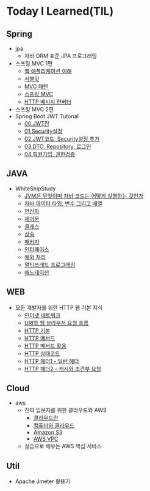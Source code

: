 # Today I Learned(TIL)

## Spring
* jpa
    * 자바 ORM 표준 JPA 프로그래밍
* 스프링 MVC 1편
    * [웹 애플리케이션 이해](https://github.com/qwe5507/TIL/blob/main/Spring/%EC%8A%A4%ED%94%84%EB%A7%81%20MVC%201%ED%8E%B8%20-%20%EB%B0%B1%EC%97%94%EB%93%9C%20%EC%9B%B9%20%EA%B0%9C%EB%B0%9C%20%ED%95%B5%EC%8B%AC%20%EA%B8%B0%EC%88%A0/01.%20%EC%9B%B9%20%EC%95%A0%ED%94%8C%EB%A6%AC%EC%BC%80%EC%9D%B4%EC%85%98%20%EC%9D%B4%ED%95%B4.md)
    * [서블릿](https://github.com/qwe5507/TIL/blob/main/Spring/%EC%8A%A4%ED%94%84%EB%A7%81%20MVC%201%ED%8E%B8%20-%20%EB%B0%B1%EC%97%94%EB%93%9C%20%EC%9B%B9%20%EA%B0%9C%EB%B0%9C%20%ED%95%B5%EC%8B%AC%20%EA%B8%B0%EC%88%A0/02.%20%EC%84%9C%EB%B8%94%EB%A6%BF.md)
    * [MVC 패턴](https://github.com/qwe5507/TIL/blob/main/Spring/%EC%8A%A4%ED%94%84%EB%A7%81%20MVC%201%ED%8E%B8%20-%20%EB%B0%B1%EC%97%94%EB%93%9C%20%EC%9B%B9%20%EA%B0%9C%EB%B0%9C%20%ED%95%B5%EC%8B%AC%20%EA%B8%B0%EC%88%A0/03.%20MVC%ED%8C%A8%ED%84%B4.md)
    * [스프링 MVC](https://github.com/qwe5507/TIL/blob/main/Spring/%EC%8A%A4%ED%94%84%EB%A7%81%20MVC%201%ED%8E%B8%20-%20%EB%B0%B1%EC%97%94%EB%93%9C%20%EC%9B%B9%20%EA%B0%9C%EB%B0%9C%20%ED%95%B5%EC%8B%AC%20%EA%B8%B0%EC%88%A0/04.%20%EC%8A%A4%ED%94%84%EB%A7%81%20MVC.md)
    * [HTTP 메시지 컨버터](https://github.com/qwe5507/TIL/blob/main/Spring/%EC%8A%A4%ED%94%84%EB%A7%81%20MVC%201%ED%8E%B8%20-%20%EB%B0%B1%EC%97%94%EB%93%9C%20%EC%9B%B9%20%EA%B0%9C%EB%B0%9C%20%ED%95%B5%EC%8B%AC%20%EA%B8%B0%EC%88%A0/05.%20HTTP%20%EB%A9%94%EC%8B%9C%EC%A7%80%20%EC%BB%A8%EB%B2%84%ED%84%B0.md)
* 스프링 MVC 2편
* Spring Boot JWT Tutorial
    * [00.JWT란](https://github.com/qwe5507/TIL/blob/main/Spring/Spring%20Boot%20JWT%20Tutorial/00.JWT%EB%9E%80.md)
    * [01.Security설정](https://github.com/qwe5507/TIL/blob/main/Spring/Spring%20Boot%20JWT%20Tutorial/01.Security%EC%84%A4%EC%A0%95.md)
    * [02.JWT코드, Security설정 추가](https://github.com/qwe5507/TIL/blob/main/Spring/Spring%20Boot%20JWT%20Tutorial/02.JWT%20%EC%BD%94%EB%93%9C%2C%20Security%20%EC%84%A4%EC%A0%95%20%EC%B6%94%EA%B0%80.md)
    * [03.DTO, Repository, 로그인](https://github.com/qwe5507/TIL/blob/main/Spring/Spring%20Boot%20JWT%20Tutorial/03.DTO%2C%20Repository%2C%20%EB%A1%9C%EA%B7%B8%EC%9D%B8.md)
    * [04.회원가입, 권한검증](https://github.com/qwe5507/TIL/blob/main/Spring/Spring%20Boot%20JWT%20Tutorial/04.%ED%9A%8C%EC%9B%90%EA%B0%80%EC%9E%85%2C%20%EA%B6%8C%ED%95%9C%EA%B2%80%EC%A6%9D.md)

## JAVA
* WhiteShipStudy
    * [JVM은 무엇이며 자바 코드는 어떻게 실행하는 것인가](https://github.com/qwe5507/TIL/blob/main/JAVA/WhiteShipStudy/01.JVM%EC%9D%80%20%EB%AC%B4%EC%97%87%EC%9D%B4%EB%A9%B0%20%EC%9E%90%EB%B0%94%20%EC%BD%94%EB%93%9C%EB%8A%94%20%EC%96%B4%EB%96%BB%EA%B2%8C%20%EC%8B%A4%ED%96%89%ED%95%98%EB%8A%94%20%EA%B2%83%EC%9D%B8%EA%B0%80.md)
    * [자바 데이터 타입, 변수 그리고 배열](https://github.com/qwe5507/TIL/blob/main/JAVA/WhiteShipStudy/02.%EC%9E%90%EB%B0%94%20%EB%8D%B0%EC%9D%B4%ED%84%B0%20%ED%83%80%EC%9E%85%2C%20%EB%B3%80%EC%88%98%20%EA%B7%B8%EB%A6%AC%EA%B3%A0%20%EB%B0%B0%EC%97%B4.md)
    * [연산자](https://github.com/qwe5507/TIL/blob/main/JAVA/WhiteShipStudy/03.%EC%97%B0%EC%82%B0%EC%9E%90.md)
    * [제어문](https://github.com/qwe5507/TIL/blob/main/JAVA/WhiteShipStudy/04.%EC%A0%9C%EC%96%B4%EB%AC%B8.md)
    * [클래스](https://github.com/qwe5507/TIL/blob/main/JAVA/WhiteShipStudy/05.%ED%81%B4%EB%9E%98%EC%8A%A4.md)
    * [상속](https://github.com/qwe5507/TIL/blob/main/JAVA/WhiteShipStudy/06.%EC%83%81%EC%86%8D.md)
    * [패키지](https://github.com/qwe5507/TIL/blob/main/JAVA/WhiteShipStudy/07.%ED%8C%A8%ED%82%A4%EC%A7%80.md)
    * [인터페이스](https://github.com/qwe5507/TIL/blob/main/JAVA/WhiteShipStudy/08.%EC%9D%B8%ED%84%B0%ED%8E%98%EC%9D%B4%EC%8A%A4.md)
    * [예외 처리](https://github.com/qwe5507/TIL/blob/main/JAVA/WhiteShipStudy/09.%EC%98%88%EC%99%B8%EC%B2%98%EB%A6%AC.md)
    * [멀티쓰레드 프로그래밍](https://github.com/qwe5507/TIL/blob/main/JAVA/WhiteShipStudy/10.%EB%A9%80%ED%8B%B0%EC%93%B0%EB%A0%88%EB%93%9C%20%ED%94%84%EB%A1%9C%EA%B7%B8%EB%9E%98%EB%B0%8D.md)
    * [애노테이션](https://github.com/qwe5507/TIL/blob/main/JAVA/WhiteShipStudy/12.%EC%95%A0%EB%85%B8%ED%85%8C%EC%9D%B4%EC%85%98.md)

## WEB
* 모든 개발자를 위한 HTTP 웹 기본 지식
    * [인터넷 네트워크](https://github.com/qwe5507/TIL/blob/main/Web/%EB%AA%A8%EB%93%A0%20%EA%B0%9C%EB%B0%9C%EC%9E%90%EB%A5%BC%20%EC%9C%84%ED%95%9C%20HTTP%20%EC%9B%B9%20%EA%B8%B0%EB%B3%B8%20%EC%A7%80%EC%8B%9D/01.%20%EC%9D%B8%ED%84%B0%EB%84%B7%20%EB%84%A4%ED%8A%B8%EC%9B%8C%ED%81%AC.md)
    * [URI와 웹 브라우저 요청 흐름](https://github.com/qwe5507/TIL/blob/main/Web/%EB%AA%A8%EB%93%A0%20%EA%B0%9C%EB%B0%9C%EC%9E%90%EB%A5%BC%20%EC%9C%84%ED%95%9C%20HTTP%20%EC%9B%B9%20%EA%B8%B0%EB%B3%B8%20%EC%A7%80%EC%8B%9D/02.%20URI%EC%99%80%20%EC%9B%B9%20%EB%B8%8C%EB%9D%BC%EC%9A%B0%EC%A0%80%20%EC%9A%94%EC%B2%AD%20%ED%9D%90%EB%A6%84.md)
    * [HTTP 기본](https://github.com/qwe5507/TIL/blob/main/Web/%EB%AA%A8%EB%93%A0%20%EA%B0%9C%EB%B0%9C%EC%9E%90%EB%A5%BC%20%EC%9C%84%ED%95%9C%20HTTP%20%EC%9B%B9%20%EA%B8%B0%EB%B3%B8%20%EC%A7%80%EC%8B%9D/03.%20HTTP%20%EA%B8%B0%EB%B3%B8.md)
    * [HTTP 메서드](https://github.com/qwe5507/TIL/blob/main/Web/%EB%AA%A8%EB%93%A0%20%EA%B0%9C%EB%B0%9C%EC%9E%90%EB%A5%BC%20%EC%9C%84%ED%95%9C%20HTTP%20%EC%9B%B9%20%EA%B8%B0%EB%B3%B8%20%EC%A7%80%EC%8B%9D/04.%20HTTP%20%EB%A9%94%EC%84%9C%EB%93%9C.md)
    * [HTTP 메서드 활용](https://github.com/qwe5507/TIL/blob/main/Web/%EB%AA%A8%EB%93%A0%20%EA%B0%9C%EB%B0%9C%EC%9E%90%EB%A5%BC%20%EC%9C%84%ED%95%9C%20HTTP%20%EC%9B%B9%20%EA%B8%B0%EB%B3%B8%20%EC%A7%80%EC%8B%9D/05.%20HTTP%20%EB%A9%94%EC%84%9C%EB%93%9C%20%ED%99%9C%EC%9A%A9.md)
    * [HTTP 상태코드](https://github.com/qwe5507/TIL/blob/main/Web/%EB%AA%A8%EB%93%A0%20%EA%B0%9C%EB%B0%9C%EC%9E%90%EB%A5%BC%20%EC%9C%84%ED%95%9C%20HTTP%20%EC%9B%B9%20%EA%B8%B0%EB%B3%B8%20%EC%A7%80%EC%8B%9D/06.%20HTTP%20%EC%83%81%ED%83%9C%EC%BD%94%EB%93%9C.md)
    * [HTTP 헤더1 - 일반 헤더](https://github.com/qwe5507/TIL/blob/main/Web/%EB%AA%A8%EB%93%A0%20%EA%B0%9C%EB%B0%9C%EC%9E%90%EB%A5%BC%20%EC%9C%84%ED%95%9C%20HTTP%20%EC%9B%B9%20%EA%B8%B0%EB%B3%B8%20%EC%A7%80%EC%8B%9D/07.%20HTTP%20%ED%97%A4%EB%8D%941%20-%20%EC%9D%BC%EB%B0%98%20%ED%97%A4%EB%8D%94.md)
    * [HTTP 헤더2 - 캐시와 조건부 요청](https://github.com/qwe5507/TIL/blob/main/Web/%EB%AA%A8%EB%93%A0%20%EA%B0%9C%EB%B0%9C%EC%9E%90%EB%A5%BC%20%EC%9C%84%ED%95%9C%20HTTP%20%EC%9B%B9%20%EA%B8%B0%EB%B3%B8%20%EC%A7%80%EC%8B%9D/08.%20HTTP%20%ED%97%A4%EB%8D%942%20-%20%EC%BA%90%EC%8B%9C%EC%99%80%20%EC%A1%B0%EA%B1%B4%EB%B6%80%20%EC%9A%94%EC%B2%AD.md)

## Cloud
* aws
  * 진짜 입문자를 위한 클라우드와 AWS
    * [클라우드란](https://github.com/qwe5507/TIL/blob/main/Cloud/aws/%EC%A7%84%EC%A7%9C%20%EC%9E%85%EB%AC%B8%EC%9E%90%EB%A5%BC%20%EC%9C%84%ED%95%9C%20%ED%81%B4%EB%9D%BC%EC%9A%B0%EB%93%9C%EC%99%80%20AWS/01.%ED%81%B4%EB%9D%BC%EC%9A%B0%EB%93%9C.md)
    * [컴퓨터와 클라우드](https://github.com/qwe5507/TIL/blob/main/Cloud/aws/%EC%A7%84%EC%A7%9C%20%EC%9E%85%EB%AC%B8%EC%9E%90%EB%A5%BC%20%EC%9C%84%ED%95%9C%20%ED%81%B4%EB%9D%BC%EC%9A%B0%EB%93%9C%EC%99%80%20AWS/02.%EC%BB%B4%ED%93%A8%ED%84%B0%EC%99%80%20%ED%81%B4%EB%9D%BC%EC%9A%B0%EB%93%9C.md)
    * [Amazon S3](https://github.com/qwe5507/TIL/blob/main/Cloud/aws/%EC%A7%84%EC%A7%9C%20%EC%9E%85%EB%AC%B8%EC%9E%90%EB%A5%BC%20%EC%9C%84%ED%95%9C%20%ED%81%B4%EB%9D%BC%EC%9A%B0%EB%93%9C%EC%99%80%20AWS/03.Amazon%20S3.md)
    * [AWS VPC](https://github.com/qwe5507/TIL/blob/main/Cloud/aws/%EC%A7%84%EC%A7%9C%20%EC%9E%85%EB%AC%B8%EC%9E%90%EB%A5%BC%20%EC%9C%84%ED%95%9C%20%ED%81%B4%EB%9D%BC%EC%9A%B0%EB%93%9C%EC%99%80%20AWS/04.AWS%20VPC.md)
  * 실습으로 배우는 AWS 핵심 서비스


## Util
* Apache Jmeter 활용기
